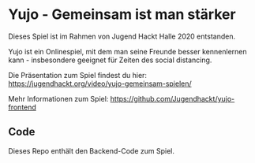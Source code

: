 # Yujo - Gemeinsam ist man stärker

Dieses Spiel ist im Rahmen von Jugend Hackt Halle 2020 entstanden.

Yujo ist ein Onlinespiel, mit dem man seine Freunde besser kennenlernen kann - insbesondere geeignet für Zeiten des social distancing.

Die Präsentation zum Spiel findest du hier: https://jugendhackt.org/video/yujo-gemeinsam-spielen/

Mehr Informationen zum Spiel: https://github.com/Jugendhackt/yujo-frontend

## Code

Dieses Repo enthält den Backend-Code zum Spiel.
